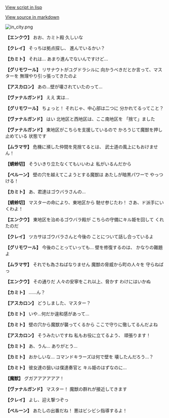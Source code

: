 [View script in lisp](../scripts/210102021.txt)

[View source in markdown](210102021.md)

![in_city.png](../images/backgrounds/in_city.png)

**【エンクウ】**
おお、カミト殿
久しいな

**【クレイ】**
そっちは拠点探し、
進んでいるかい？

**【カミト】**
それは…
あまり進んでないんですけど…

**【グリモワール】**
リサナウトがユグドラシルに
向かうべきだとか言って、マスターを
無理やり引っ張ってきたのよ

**【アスカロン】**
あの…壁が壊されていたのって…

**【ヴァナルガンド】**
ええ
実は…

**【グリモワール】**
ちょっと！
それじゃ、中心部は二つに
分かれてるってこと？

**【ヴァナルガンド】**
はい
北地区と西地区は、ここ南地区を
「捨て」ました

**【ヴァナルガンド】**
東地区がこちらを支援しているので
かろうじて魔獣を押し止めている
状態です

**【ムラマサ】**
危機に瀕した仲間を見捨てるとは、
武士道の風上にもおけません！

**【蜻蛉切】**
そういきり立たなくてもいいわよ
私がいるんだから

**【ペルーン】**
壁の穴を越えてこようとする魔獣は
あたしが暗黒パワーで
やっつける！

**【カミト】**
あ、君達はゴウバラさんの…

**【蜻蛉切】**
マスターの命により、東地区から
馳せ参じたわ！
さあ、ド派手にいくわよ！

**【エンクウ】**
東地区を治めるゴウバラ殿が
こちらの守備にキル姫を回して
くれたのだ

**【クレイ】**
ツカサはゴウバラさんと今後の
ことについて話し合っているよ

**【グリモワール】**
今後のことっていっても…
壁を修復するのは、
かなりの難題よ

**【ムラマサ】**
それでも為さねばなりません
魔獣の脅威から町の人々を
守らねばっ

**【エンクウ】**
その通りだ
人々の安寧をこれ以上、脅かす
わけにはいかぬ

**【カミト】**
……ん？

**【アスカロン】**
どうしました、マスター？

**【カミト】**
いや…何だか違和感があって…

**【カミト】**
壁の穴から魔獣が襲ってくるから
ここで守りに徹してるんだよね

**【アスカロン】**
そうみたいですね
私もお役に立てるよう、
頑張ります！

**【カミト】**
あ、うん…
ありがとう…

**【カミト】**
おかしいな…
コマンドキラーズは何で壁を
壊したんだろう…？

**【カミト】**
彼女達の狙いは僕達奏官と
キル姫のはずなのに…

**【魔獣】**
グガアアアアアア！

**【ヴァナルガンド】**
マスター！
魔獣の群れが接近してきます

**【クレイ】**
よし、迎え撃つぞっ

**【ペルーン】**
あたしの出番だね！
悪はビシビシ指導するよ！